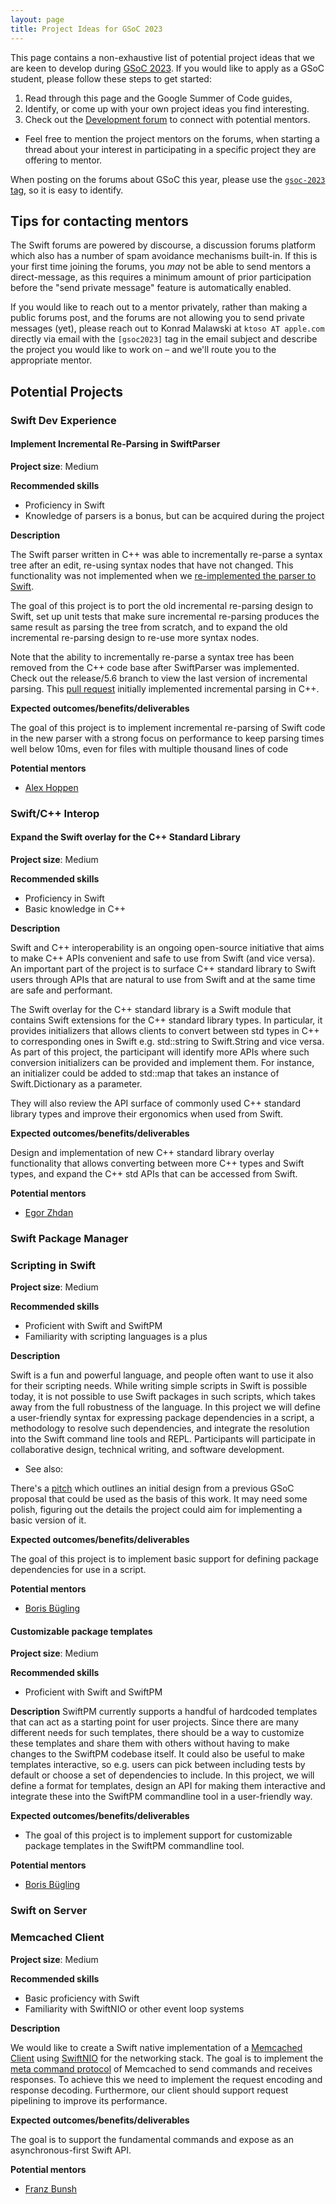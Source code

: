 ```yaml
---
layout: page
title: Project Ideas for GSoC 2023
---
```


This page contains a non-exhaustive list of potential project ideas that we are keen to develop during [GSoC 2023](https://summerofcode.withgoogle.com/). If you would like to apply as a GSoC student, please follow these steps to get started:

1. Read through this page and the Google Summer of Code guides,
2. Identify, or come up with your own project ideas you find interesting.
3. Check out the [Development forum](https://forums.swift.org/c/development) to connect with potential mentors.
- Feel free to mention the project mentors on the forums, when starting a thread about your interest in participating in a specific project they are offering to mentor.

When posting on the forums about GSoC this year, please use the [`gsoc-2023` tag](https://forums.swift.org/tag/gsoc-2023), so it is easy to identify.

## Tips for contacting mentors

The Swift forums are powered by discourse, a discussion forums platform which also has a number of spam avoidance mechanisms built-in. If this is your first time joining the forums, you _may_ not be able to send mentors a direct-message, as this requires a minimum amount of prior participation before the "send private message" feature is automatically enabled.

If you would like to reach out to a mentor privately, rather than making a public forums post, and the forums are not allowing you to send private messages (yet), please reach out to Konrad Malawski at `ktoso AT apple.com` directly via email with the `[gsoc2023]` tag in the email subject and describe the project you would like to work on – and we'll route you to the appropriate mentor.

## Potential Projects

### Swift Dev Experience

#### Implement Incremental Re-Parsing in SwiftParser

**Project size**: Medium

**Recommended skills**

- Proficiency in Swift
- Knowledge of parsers is a bonus, but can be acquired during the project

**Description**

The Swift parser written in C++ was able to incrementally re-parse a syntax tree after an edit, re-using syntax nodes that have not changed. This functionality was not implemented when we [re-implemented the parser to Swift](https://github.com/apple/swift-syntax/tree/main/Sources/SwiftParser).

The goal of this project is to port the old incremental re-parsing design to Swift, set up unit tests that make sure incremental re-parsing produces the same result as parsing the tree from scratch, and to expand the old incremental re-parsing design to re-use more syntax nodes.

Note that the ability to incrementally re-parse a syntax tree has been removed from the C++ code base after SwiftParser was implemented. Check out the release/5.6 branch to view the last version of incremental parsing. This [pull request](https://github.com/apple/swift/pull/16340) initially implemented incremental parsing in C++.

**Expected outcomes/benefits/deliverables**

The goal of this project is to implement incremental re-parsing of Swift code in the new parser with a strong focus on performance to keep parsing times well below 10ms, even for files with multiple thousand lines of code

**Potential mentors**

- [Alex Hoppen](https://github.com/ahoppen)

### Swift/C++  Interop

#### Expand the Swift overlay for the C++ Standard Library

**Project size**: Medium

**Recommended skills**

- Proficiency in Swift
- Basic knowledge in C++

**Description**

Swift and C++ interoperability is an ongoing open-source initiative that aims to make C++ APIs convenient and safe to use from Swift (and vice versa). An important part of the project is to surface C++ standard library to Swift users through APIs that are natural to use from Swift and at the same time are safe and performant.

The Swift overlay for the C++ standard library is a Swift module that contains Swift extensions for the C++ standard library types. In particular, it provides initializers that allows clients to convert between std types in C++ to corresponding ones in Swift e.g.  std::string to Swift.String and vice versa. As part of this project, the participant will identify more APIs where such conversion initializers can be provided and implement them. For instance, an initializer could be added to std::map that takes an instance of Swift.Dictionary as a parameter.

They will also review the API surface of commonly used C++ standard library types and improve their ergonomics when used from Swift.

**Expected outcomes/benefits/deliverables**

Design and implementation of new C++ standard library overlay functionality that allows converting between more C++ types and Swift types, and expand the C++ std APIs that can be accessed from Swift.

**Potential mentors**

- [Egor Zhdan](https://github.com/egorzhdan)

### Swift Package Manager

### Scripting in Swift

**Project size**: Medium

**Recommended skills**

- Proficient with Swift and SwiftPM
- Familiarity with scripting languages is a plus

**Description**

Swift is a fun and powerful language, and people often want to use it also for their scripting needs. While writing simple scripts in Swift is possible today, it is not possible to use Swift packages in such scripts, which takes away from the full robustness of the language. In this project we will define a user-friendly syntax for expressing package dependencies in a script, a methodology to resolve such dependencies, and integrate the resolution into the Swift command line tools and REPL. Participants will participate in collaborative design, technical writing, and software development.

- See also:

There's a [pitch](https://forums.swift.org/t/pitch-swiftpm-support-for-swift-scripts-revision/46717) which outlines an initial design from a previous GSoC proposal that could be used as the basis of this work. It may need some polish, figuring out the details the project could aim for implementing a basic version of it.

**Expected outcomes/benefits/deliverables**

The goal of this project is to implement basic support for defining package dependencies for use in a script.

**Potential mentors**

- [Boris Bügling](https://github.com/neonichu)

#### Customizable package templates

**Project size**: Medium

**Recommended skills**

- Proficient with Swift and SwiftPM

**Description**
SwiftPM currently supports a handful of hardcoded templates that can act as a starting point for user projects. Since there are many different needs for such templates, there should be a way to customize these templates and share them with others without having to make changes to the SwiftPM codebase itself. It could also be useful to make templates interactive, so e.g. users can pick between including tests by default or choose a set of dependencies to include. In this project, we will define a format for templates, design an API for making them interactive and integrate these into the SwiftPM commandline tool in a user-friendly way.

**Expected outcomes/benefits/deliverables**

- The goal of this project is to implement support for customizable package templates in the SwiftPM commandline tool.

**Potential mentors**

- [Boris Bügling](https://github.com/neonichu)


### Swift on Server

### Memcached Client

**Project size**: Medium

**Recommended skills**

- Basic proficiency with Swift 
- Familiarity with SwiftNIO or other event loop systems

**Description**

We would like to create a Swift native implementation of a [Memcached Client](https://github.com/memcached/memcached) using [SwiftNIO](https://github.com/apple/swift-nio) for the networking stack. The goal is to implement the [meta command protocol](https://github.com/memcached/memcached/blob/master/doc/protocol.txt) of Memcached to send commands and receives responses. To achieve this we need to implement the request encoding and response decoding. Furthermore, our client should support request pipelining to improve its performance.

**Expected outcomes/benefits/deliverables**

The goal is to support the fundamental commands and expose as an asynchronous-first Swift API.

**Potential mentors**

- [Franz Bunsh](https://github.com/FranzBusch)
